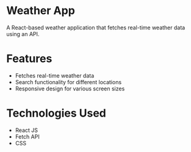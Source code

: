 # Weather App
A React-based weather application that fetches real-time weather data using an API.

# Features
 - Fetches real-time weather data
 - Search functionality for different locations
 - Responsive design for various screen sizes

# Technologies Used
 - React JS
 - Fetch API
 - CSS
